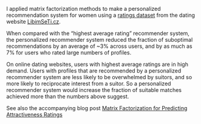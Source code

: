 I applied matrix factorization methods to make a personalized recommendation system for women using a <a href="http://www.occamslab.com/petricek/data/">ratings dataset</a> from the dating website <a href="http://www.libimseti.cz/">LibimSeTi.cz</a>.

When compared with the  “highest average rating” recommender system, the personalized recommender system reduced the fraction of suboptimal recommendations by an average of ~3% across users, and by as much as 7% for users who rated large numbers of profiles.

On online dating websites, users with highest average ratings are in high demand. Users with profiles that are recommended by a personalized recommender system are less likely to be overwhelmed by suitors, and so more likely to reciprocate interest from a suitor.  So a personalized recommender system would increase the fraction of suitable matches achieved more than the numbers above suggest.




See also the accompanying blog post [Matrix Factorization for Predicting Attractiveness Ratings](http://jonahsinick.com/collaborative-filtering-on-attractiveness-ratings/)